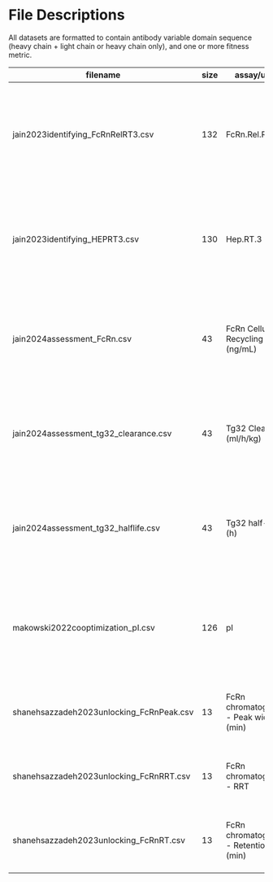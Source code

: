# File Descriptions

All datasets are formatted to contain antibody variable domain sequence (heavy chain + light chain or heavy chain only), and one or more fitness metric.

| filename                          | size | assay/units                      | description                   | publication                                                                                   | year |
|---------------------------------|------|---------------------------------|-------------------------------|-----------------------------------------------------------------------------------------------|------|
| jain2023identifying_FcRnRelRT3.csv  | 132  | FcRn.Rel.RT.3                   | clinical stage therapeutic, Fv| [Identifying developability risks for clinical progression of antibodies using high-throughput in vitro and in silico approaches](https://doi.org/10.1080/19420862.2023.2200540) | 2023 |
| jain2023identifying_HEPRT3.csv       | 130  | Hep.RT.3                       | clinical stage therapeutic, Fv| [Identifying developability risks for clinical progression of antibodies using high-throughput in vitro and in silico approaches](https://doi.org/10.1080/19420862.2023.2200540) | 2023 |
| jain2024assessment_FcRn.csv          | 43   | FcRn Cellular Recycling (ng/mL)| clinical stage therapeutic, Fv| [Assessment and incorporation of in vitro correlates to pharmacokinetic outcomes in antibody developability workflows](https://doi.org/10.1080/19420862.2024.2384104) | 2024 |
| jain2024assessment_tg32_clearance.csv| 43   | Tg32 Clearance (ml/h/kg)       | clinical stage therapeutic, Fv| [Assessment and incorporation of in vitro correlates to pharmacokinetic outcomes in antibody developability workflows](https://doi.org/10.1080/19420862.2024.2384104) | 2024 |
| jain2024assessment_tg32_halflife.csv | 43   | Tg32 half-life (h)             | clinical stage therapeutic, Fv| [Assessment and incorporation of in vitro correlates to pharmacokinetic outcomes in antibody developability workflows](https://doi.org/10.1080/19420862.2024.2384104) | 2024 |
| makowski2022cooptimization_pI.csv    | 126  | pI                            | emibetuzumab                 | [Co-optimization of therapeutic antibody affinity and specificity using machine learning models that generalize to novel mutational space](https://doi.org/10.1038/s41467-022-31457-3) | 2022 |
| shanehsazzadeh2023unlocking_FcRnPeak.csv| 13 | FcRn chromatography - Peak width (min) | Trastuzumab, Fv               | [Unlocking de novo antibody design with generative artificial intelligence](https://doi.org/10.1101/2023.01.08.523187) | 2024 |
| shanehsazzadeh2023unlocking_FcRnRRT.csv | 13  | FcRn chromatography - RRT       | Trastuzumab, Fv               | [Unlocking de novo antibody design with generative artificial intelligence](https://doi.org/10.1101/2023.01.08.523187) | 2024 |
| shanehsazzadeh2023unlocking_FcRnRT.csv  | 13  | FcRn chromatography - Retention time (min) | Trastuzumab, Fv               | [Unlocking de novo antibody design with generative artificial intelligence](https://doi.org/10.1101/2023.01.08.523187) | 2024 |



